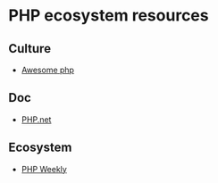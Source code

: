 # PHP ecosystem resources

## Culture
- [Awesome php](https://github.com/ziadoz/awesome-php)

## Doc
- [PHP.net](http://www.php.net/)

## Ecosystem
- [PHP Weekly](http://www.phpweekly.com/)
